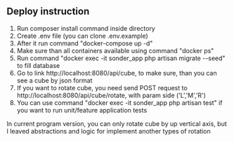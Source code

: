 ## Deploy instruction

1. Run composer install command inside directory
2. Create .env file (you can clone .env.example)
3. After it run command "docker-compose up -d"
4. Make sure than all containers available using command "docker ps"
5. Run command "docker exec -it sonder_app php artisan migrate --seed" to fill database
6. Go to link http://localhost:8080/api/cube, to make sure, than you can see a cube by json format
7. If you want to rotate cube, you need send POST request to http://localhost:8080/api/cube/rotate, with param side ('L','M','R')
8. You can use command  "docker exec -it sonder_app php artisan test" if you want to run unit/feature application tests

In current program version, you can only rotate cube by up vertical axis, but I leaved abstractions and logic for implement another types of rotation 
